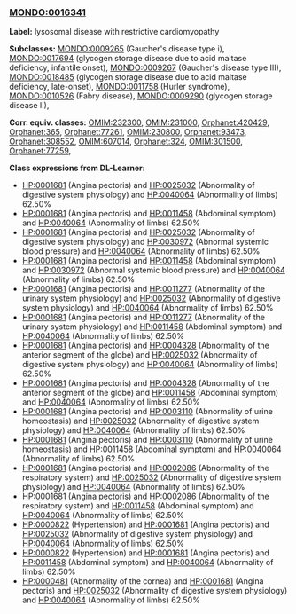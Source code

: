 
### [MONDO:0016341](http://purl.obolibrary.org/obo/MONDO_0016341)
**Label:** lysosomal disease with restrictive cardiomyopathy

**Subclasses:** [MONDO:0009265](http://purl.obolibrary.org/obo/MONDO_0009265) (Gaucher's disease type i), [MONDO:0017694](http://purl.obolibrary.org/obo/MONDO_0017694) (glycogen storage disease due to acid maltase deficiency, infantile onset), [MONDO:0009267](http://purl.obolibrary.org/obo/MONDO_0009267) (Gaucher's disease type III), [MONDO:0018485](http://purl.obolibrary.org/obo/MONDO_0018485) (glycogen storage disease due to acid maltase deficiency, late-onset), [MONDO:0011758](http://purl.obolibrary.org/obo/MONDO_0011758) (Hurler syndrome), [MONDO:0010526](http://purl.obolibrary.org/obo/MONDO_0010526) (Fabry disease), [MONDO:0009290](http://purl.obolibrary.org/obo/MONDO_0009290) (glycogen storage disease II), 

**Corr. equiv. classes:** [OMIM:232300](http://purl.obolibrary.org/obo/OMIM_232300), [OMIM:231000](http://purl.obolibrary.org/obo/OMIM_231000), [Orphanet:420429](http://www.orpha.net/ORDO/Orphanet_420429), [Orphanet:365](http://www.orpha.net/ORDO/Orphanet_365), [Orphanet:77261](http://www.orpha.net/ORDO/Orphanet_77261), [OMIM:230800](http://purl.obolibrary.org/obo/OMIM_230800), [Orphanet:93473](http://www.orpha.net/ORDO/Orphanet_93473), [Orphanet:308552](http://www.orpha.net/ORDO/Orphanet_308552), [OMIM:607014](http://purl.obolibrary.org/obo/OMIM_607014), [Orphanet:324](http://www.orpha.net/ORDO/Orphanet_324), [OMIM:301500](http://purl.obolibrary.org/obo/OMIM_301500), [Orphanet:77259](http://www.orpha.net/ORDO/Orphanet_77259), 

**Class expressions from DL-Learner:**

- [HP:0001681](http://purl.obolibrary.org/obo/HP_0001681) (Angina pectoris) and [HP:0025032](http://purl.obolibrary.org/obo/HP_0025032) (Abnormality of digestive system physiology) and [HP:0040064](http://purl.obolibrary.org/obo/HP_0040064) (Abnormality of limbs) 62.50%
- [HP:0001681](http://purl.obolibrary.org/obo/HP_0001681) (Angina pectoris) and [HP:0011458](http://purl.obolibrary.org/obo/HP_0011458) (Abdominal symptom) and [HP:0040064](http://purl.obolibrary.org/obo/HP_0040064) (Abnormality of limbs) 62.50%
- [HP:0001681](http://purl.obolibrary.org/obo/HP_0001681) (Angina pectoris) and [HP:0025032](http://purl.obolibrary.org/obo/HP_0025032) (Abnormality of digestive system physiology) and [HP:0030972](http://purl.obolibrary.org/obo/HP_0030972) (Abnormal systemic blood pressure) and [HP:0040064](http://purl.obolibrary.org/obo/HP_0040064) (Abnormality of limbs) 62.50%
- [HP:0001681](http://purl.obolibrary.org/obo/HP_0001681) (Angina pectoris) and [HP:0011458](http://purl.obolibrary.org/obo/HP_0011458) (Abdominal symptom) and [HP:0030972](http://purl.obolibrary.org/obo/HP_0030972) (Abnormal systemic blood pressure) and [HP:0040064](http://purl.obolibrary.org/obo/HP_0040064) (Abnormality of limbs) 62.50%
- [HP:0001681](http://purl.obolibrary.org/obo/HP_0001681) (Angina pectoris) and [HP:0011277](http://purl.obolibrary.org/obo/HP_0011277) (Abnormality of the urinary system physiology) and [HP:0025032](http://purl.obolibrary.org/obo/HP_0025032) (Abnormality of digestive system physiology) and [HP:0040064](http://purl.obolibrary.org/obo/HP_0040064) (Abnormality of limbs) 62.50%
- [HP:0001681](http://purl.obolibrary.org/obo/HP_0001681) (Angina pectoris) and [HP:0011277](http://purl.obolibrary.org/obo/HP_0011277) (Abnormality of the urinary system physiology) and [HP:0011458](http://purl.obolibrary.org/obo/HP_0011458) (Abdominal symptom) and [HP:0040064](http://purl.obolibrary.org/obo/HP_0040064) (Abnormality of limbs) 62.50%
- [HP:0001681](http://purl.obolibrary.org/obo/HP_0001681) (Angina pectoris) and [HP:0004328](http://purl.obolibrary.org/obo/HP_0004328) (Abnormality of the anterior segment of the globe) and [HP:0025032](http://purl.obolibrary.org/obo/HP_0025032) (Abnormality of digestive system physiology) and [HP:0040064](http://purl.obolibrary.org/obo/HP_0040064) (Abnormality of limbs) 62.50%
- [HP:0001681](http://purl.obolibrary.org/obo/HP_0001681) (Angina pectoris) and [HP:0004328](http://purl.obolibrary.org/obo/HP_0004328) (Abnormality of the anterior segment of the globe) and [HP:0011458](http://purl.obolibrary.org/obo/HP_0011458) (Abdominal symptom) and [HP:0040064](http://purl.obolibrary.org/obo/HP_0040064) (Abnormality of limbs) 62.50%
- [HP:0001681](http://purl.obolibrary.org/obo/HP_0001681) (Angina pectoris) and [HP:0003110](http://purl.obolibrary.org/obo/HP_0003110) (Abnormality of urine homeostasis) and [HP:0025032](http://purl.obolibrary.org/obo/HP_0025032) (Abnormality of digestive system physiology) and [HP:0040064](http://purl.obolibrary.org/obo/HP_0040064) (Abnormality of limbs) 62.50%
- [HP:0001681](http://purl.obolibrary.org/obo/HP_0001681) (Angina pectoris) and [HP:0003110](http://purl.obolibrary.org/obo/HP_0003110) (Abnormality of urine homeostasis) and [HP:0011458](http://purl.obolibrary.org/obo/HP_0011458) (Abdominal symptom) and [HP:0040064](http://purl.obolibrary.org/obo/HP_0040064) (Abnormality of limbs) 62.50%
- [HP:0001681](http://purl.obolibrary.org/obo/HP_0001681) (Angina pectoris) and [HP:0002086](http://purl.obolibrary.org/obo/HP_0002086) (Abnormality of the respiratory system) and [HP:0025032](http://purl.obolibrary.org/obo/HP_0025032) (Abnormality of digestive system physiology) and [HP:0040064](http://purl.obolibrary.org/obo/HP_0040064) (Abnormality of limbs) 62.50%
- [HP:0001681](http://purl.obolibrary.org/obo/HP_0001681) (Angina pectoris) and [HP:0002086](http://purl.obolibrary.org/obo/HP_0002086) (Abnormality of the respiratory system) and [HP:0011458](http://purl.obolibrary.org/obo/HP_0011458) (Abdominal symptom) and [HP:0040064](http://purl.obolibrary.org/obo/HP_0040064) (Abnormality of limbs) 62.50%
- [HP:0000822](http://purl.obolibrary.org/obo/HP_0000822) (Hypertension) and [HP:0001681](http://purl.obolibrary.org/obo/HP_0001681) (Angina pectoris) and [HP:0025032](http://purl.obolibrary.org/obo/HP_0025032) (Abnormality of digestive system physiology) and [HP:0040064](http://purl.obolibrary.org/obo/HP_0040064) (Abnormality of limbs) 62.50%
- [HP:0000822](http://purl.obolibrary.org/obo/HP_0000822) (Hypertension) and [HP:0001681](http://purl.obolibrary.org/obo/HP_0001681) (Angina pectoris) and [HP:0011458](http://purl.obolibrary.org/obo/HP_0011458) (Abdominal symptom) and [HP:0040064](http://purl.obolibrary.org/obo/HP_0040064) (Abnormality of limbs) 62.50%
- [HP:0000481](http://purl.obolibrary.org/obo/HP_0000481) (Abnormality of the cornea) and [HP:0001681](http://purl.obolibrary.org/obo/HP_0001681) (Angina pectoris) and [HP:0025032](http://purl.obolibrary.org/obo/HP_0025032) (Abnormality of digestive system physiology) and [HP:0040064](http://purl.obolibrary.org/obo/HP_0040064) (Abnormality of limbs) 62.50%


